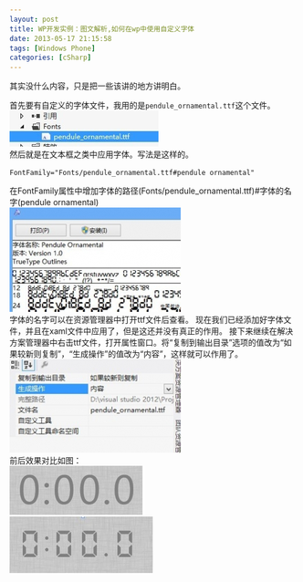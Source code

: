 ```yaml
---
layout: post
title: WP开发实例：图文解析,如何在wp中使用自定义字体
date: 2013-05-17 21:15:58
tags: [Windows Phone]
categories: [cSharp]
---
```

其实没什么内容，只是把一些该讲的地方讲明白。

首先要有自定义的字体文件，我用的是```pendule_ornamental.ttf```这个文件。  
![Image](/images/2013-05-17-WP%E8%87%AA%E5%AE%9A%E4%B9%89%E5%AD%97%E4%BD%93-01.jpg)  
然后就是在文本框之类中应用字体。写法是这样的。
```
FontFamily="Fonts/pendule_ornamental.ttf#pendule ornamental"
```
在FontFamily属性中增加字体的路径(Fonts/pendule_ornamental.ttf)#字体的名字(pendule ornamental)    
![Image](/images/2013-05-17-WP%E8%87%AA%E5%AE%9A%E4%B9%89%E5%AD%97%E4%BD%93-02.jpg)  
字体的名字可以在资源管理器中打开ttf文件后查看。
现在我们已经添加好字体文件，并且在xaml文件中应用了，但是这还并没有真正的作用。
接下来继续在解决方案管理器中右击ttf文件，打开属性窗口。将“复制到输出目录”选项的值改为“如果较新则复制”，“生成操作”的值改为“内容”，这样就可以作用了。    
![Image](/images/2013-05-17-WP%E8%87%AA%E5%AE%9A%E4%B9%89%E5%AD%97%E4%BD%93-03.jpg)  
前后效果对比如图：  
![Image](/images/2013-05-17-WP%E8%87%AA%E5%AE%9A%E4%B9%89%E5%AD%97%E4%BD%93-04.jpg)  
![Image](/images/2013-05-17-WP%E8%87%AA%E5%AE%9A%E4%B9%89%E5%AD%97%E4%BD%93-05.jpg)